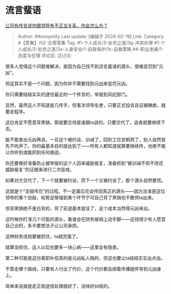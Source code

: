 # 流言蜚语
[公司有传言说你跟领导有不正当关系，你会怎么办？](https://www.zhihu.com/question/644565660/answer/3400501205)

> Author: #Anonymity
> Last update: [编辑于 2024-02-19]
> Link:
> Category: #【答集】/02-企管答集
> Tag: #1-个人成长/3-处世之道/3g-冲突处理 #1-个人成长/3-处世之道/3a-人身安全/1-自我保护/1c-自救策略 #4-职业发展/1-态度与伦理 
> 评论区:
> 泛讨论:

很多人觉得这个问题难解决，是因为自己找不到流言蜚语的源头，很难惩罚到“元凶”。

但这其实不是一个问题，因为你并不需要找到元凶来惩罚元凶。

你只需要结结实实的逮住最近的一个传言的，举报到风纪部门。

显然，虽然这人不知道是几传手，但事涉领导名誉，只要正式投诉且证据确凿，就要走程序。

这位肯定不愿意背黑锅，那就要交待是谁跟ta说的。只要交代了，追查就要继续下去。

能不能查出元凶再说，一旦这个被约谈、训诫了，回到工位变鹌鹑了，别人自然首先不吭声了。你的最基本目的就达到了——所有人都知道就算要继续传，也绝不能让你听到或能抓到任何痕迹。

你还要做好准备防止被举报的这个人回来威胁报复，准备抓到“被训诫不但不改还威胁报复”的证据来进行二次惩戒。

如果对方交代了，下一个就要被约谈，而下一个又被约谈了，那个源头自然要慌。

这就是个“击鼓传花”的过程。不一定最后花会传回真正的源头——因为没准是这位领导的某个劲敌，权势足够强到某个环节宁可自己背了黑锅也不敢供ta出来。

但背黑锅绝不是白背的，背了前途基本就没了，这个成本当然得元凶来出。

这时候你盯准几个可能的源头，看谁会在财务报销上动手脚——这钱很少有人愿意自己出的，多半要想法子让公司承担。

这种财务违规要被抓住，ta就完蛋了。

就算没抓住，这人以后也要多一块心病——这里会有隐患。

第二种可能是这份离职补偿真的是元凶私人掏的，但这也要让ta结结实实出点血。

不管走哪个路线，只要有人付出了代价，这个代价都会顺着传播链传导到元凶身上。

简单来说就是走正规途径处理就好了，没啥好纠结的。
